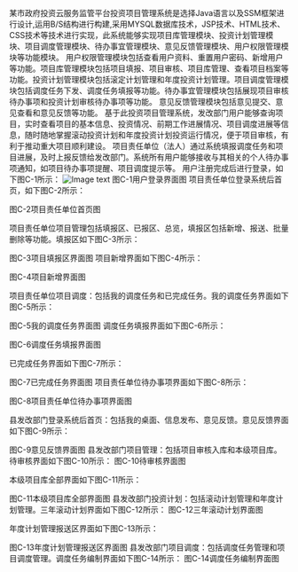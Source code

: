 某市政府投资云服务监管平台投资项目管理系统是选择Java语言以及SSM框架进行设计,运用B/S结构进行构建,采用MYSQL数据库技术，JSP技术、HTML技术、CSS技术等技术进行实现，此系统能够实现项目库管理模块、投资计划管理模块、项目调度管理模块、待办事宜管理模块、意见反馈管理模块、用户权限管理模块等功能模块。
用户权限管理模块包括查看用户资料、重置用户密码、新增用户等功能。项目库管理模块包括项目填报、项目审核、项目库管理、查看项目档案等功能。投资计划管理模块包括滚定计划管理和年度投资计划管理。项目调度管理模块包括调度任务下发、调度任务填报等功能。待办事宜管理模块包括展现项目审核待办事项和投资计划审核待办事项等功能。
意见反馈管理模块包括意见提交、意见查看和意见反馈等功能。
基于此投资项目管理系统，发改部门用户能够查询项目，实时查看项目的基本信息、投资情况、前期工作进展情况、项目调度进展等信息，随时随地掌握滚动投资计划和年度投资计划投资运行情况，便于项目审核，有利于推动重大项目顺利建设。
项目责任单位（法人）通过系统填报调度任务和项目进展，及时上报反馈给发改部门。系统所有用户能够接收与其相关的个人待办事项通知，如项目待办事项提醒、项目调度提示等。
用户注册完成后进行登录，如下图C-1所示：
![Image text]()
图C-1用户登录界面图
项目责任单位登录系统后首页，如下图C-2所示：

图C-2项目责任单位首页图







项目责任单位项目管理包括填报区、已报区、总览，填报区包括新增、报送、批量删除等功能。填报区如下图C-3所示：

图C-3项目填报区界面图
项目新增界面如下图C-4所示：

图C-4项目新增界面图







项目责任单位项目调度：包括我的调度任务和已完成任务。我的调度任务界面如下图C-5所示：

图C-5我的调度任务界面图
调度任务填报界面如下图C-6所示：

图C-6调度任务填报界面图








已完成任务界面如下图C-7所示：

图C-7已完成任务界面图
项目责任单位待办事项界面如下图C-8所示：

图C-8项目责任单位待办事项界面图









县发改部门登录系统后首页：包括我的桌面、信息发布、意见反馈。意见反馈界面如下图C-9所示：

图C-9意见反馈界面图
县发改部门项目管理：包括项目审核入库和本级项目库。待审核界面如下图C-10所示： 
图C-10待审核界面图






本级项目库全部界面如下图C-11所示： 

图C-11本级项目库全部界面图
县发改部门投资计划：包括滚动计划管理和年度计划管理。三年滚动计划界面如下图C-12所示：
图C-12三年滚动计划界面图








年度计划管理报送区界面如下图C-13所示：

图C-13年度计划管理报送区界面图
县发改部门项目调度：包括调度任务管理和项目调度管理。调度任务编制界面如下图C-14所示：
图C-14调度任务编制界面图

